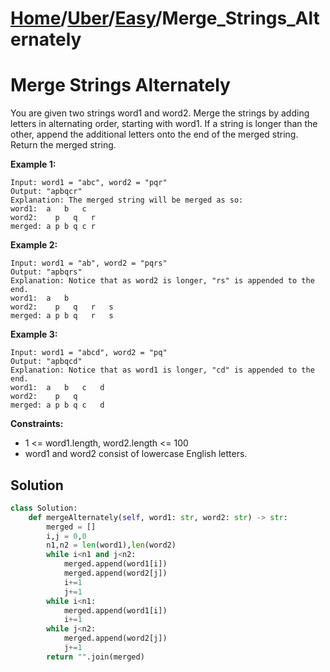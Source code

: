 # [Home](./../..)/[Uber](./..)/[Easy](./)/Merge_Strings_Alternately
<h1>Merge Strings Alternately</h1>

<p>
You are given two strings word1 and word2. Merge the strings by adding letters in alternating order, starting with word1. If a string is longer than the other, append the additional letters onto the end of the merged string.
<br>
Return the merged string.
</p>

<b>Example 1:</b>
  
    Input: word1 = "abc", word2 = "pqr"
    Output: "apbqcr"
    Explanation: The merged string will be merged as so:
    word1:  a   b   c
    word2:    p   q   r
    merged: a p b q c r
    
<b>Example 2:</b>
  
    Input: word1 = "ab", word2 = "pqrs"
    Output: "apbqrs"
    Explanation: Notice that as word2 is longer, "rs" is appended to the end.
    word1:  a   b 
    word2:    p   q   r   s
    merged: a p b q   r   s
    
<b>Example 3:</b>
    
    Input: word1 = "abcd", word2 = "pq"
    Output: "apbqcd"
    Explanation: Notice that as word1 is longer, "cd" is appended to the end.
    word1:  a   b   c   d
    word2:    p   q 
    merged: a p b q c   d

<b>Constraints:</b>

- 1 <= word1.length, word2.length <= 100
- word1 and word2 consist of lowercase English letters.

<h2>Solution</h2>

```python
class Solution:
    def mergeAlternately(self, word1: str, word2: str) -> str:
        merged = []
        i,j = 0,0
        n1,n2 = len(word1),len(word2)
        while i<n1 and j<n2:
            merged.append(word1[i])
            merged.append(word2[j])
            i+=1
            j+=1
        while i<n1:
            merged.append(word1[i])
            i+=1
        while j<n2:
            merged.append(word2[j])
            j+=1
        return "".join(merged)
```
